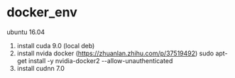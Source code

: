 # docker_env
ubuntu 16.04
1. install cuda 9.0 (local deb)
2. install nvida docker (https://zhuanlan.zhihu.com/p/37519492)
  sudo apt-get install -y nvidia-docker2 --allow-unauthenticated
3. install cudnn 7.0
